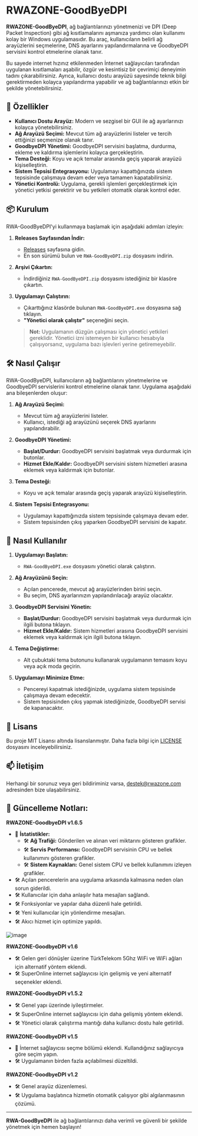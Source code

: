 # RWAZONE-GoodByeDPI

**RWAZONE-GoodByeDPI**, ağ bağlantılarınızı yönetmenizi ve DPI (Deep Packet Inspection) gibi ağ kısıtlamalarını aşmanıza yardımcı olan kullanımı kolay bir Windows uygulamasıdır. Bu araç, kullanıcıların belirli ağ arayüzlerini seçmelerine, DNS ayarlarını yapılandırmalarına ve GoodbyeDPI servisini kontrol etmelerine olanak tanır.

Bu sayede internet hızınız etkilenmeden İnternet sağlayıcıları tarafından uygulanan kısıtlamaları aşabilir, özgür ve kesintisiz bir çevrimiçi deneyimin tadını çıkarabilirsiniz. Ayrıca, kullanıcı dostu arayüzü sayesinde teknik bilgi gerektirmeden kolayca yapılandırma yapabilir ve ağ bağlantılarınızı etkin bir şekilde yönetebilirsiniz. 

## 🚀 **Özellikler**

- **Kullanıcı Dostu Arayüz:** Modern ve sezgisel bir GUI ile ağ ayarlarınızı kolayca yönetebilirsiniz.
- **Ağ Arayüzü Seçimi:** Mevcut tüm ağ arayüzlerini listeler ve tercih ettiğinizi seçmenize olanak tanır.
- **GoodbyeDPI Yönetimi:** GoodbyeDPI servisini başlatma, durdurma, ekleme ve kaldırma işlemlerini kolayca gerçekleştirin.
- **Tema Desteği:** Koyu ve açık temalar arasında geçiş yaparak arayüzü kişiselleştirin.
- **Sistem Tepsisi Entegrasyonu:** Uygulamayı kapattığınızda sistem tepsisinde çalışmaya devam eder veya tamamen kapatabilirsiniz.
- **Yönetici Kontrolü:** Uygulama, gerekli işlemleri gerçekleştirmek için yönetici yetkisi gerektirir ve bu yetkileri otomatik olarak kontrol eder.

## 📦 **Kurulum**

RWA-GoodByeDPI'yi kullanmaya başlamak için aşağıdaki adımları izleyin:

1. **Releases Sayfasından İndir:**
   - [Releases](https://github.com/RWAZONE/RWAZONE-GoodByeDPI/releases) sayfasına gidin.
   - En son sürümü bulun ve `RWA-GoodByeDPI.zip` dosyasını indirin.

2. **Arşivi Çıkartın:**
   - İndirdiğiniz `RWA-GoodByeDPI.zip` dosyasını istediğiniz bir klasöre çıkartın.

3. **Uygulamayı Çalıştırın:**
   - Çıkarttığınız klasörde bulunan `RWA-GoodByeDPI.exe` dosyasına sağ tıklayın.
   - **"Yönetici olarak çalıştır"** seçeneğini seçin.

   > **Not:** Uygulamanın düzgün çalışması için yönetici yetkileri gereklidir. Yönetici izni istemeyen bir kullanıcı hesabıyla çalışıyorsanız, uygulama bazı işlevleri yerine getiremeyebilir.

## 🛠 **Nasıl Çalışır**

RWA-GoodByeDPI, kullanıcıların ağ bağlantılarını yönetmelerine ve GoodbyeDPI servislerini kontrol etmelerine olanak tanır. Uygulama aşağıdaki ana bileşenlerden oluşur:

1. **Ağ Arayüzü Seçimi:**
   - Mevcut tüm ağ arayüzlerini listeler.
   - Kullanıcı, istediği ağ arayüzünü seçerek DNS ayarlarını yapılandırabilir.

2. **GoodbyeDPI Yönetimi:**
   - **Başlat/Durdur:** GoodbyeDPI servisini başlatmak veya durdurmak için butonlar.
   - **Hizmet Ekle/Kaldır:** GoodbyeDPI servisini sistem hizmetleri arasına eklemek veya kaldırmak için butonlar.

3. **Tema Desteği:**
   - Koyu ve açık temalar arasında geçiş yaparak arayüzü kişiselleştirin.

4. **Sistem Tepsisi Entegrasyonu:**
   - Uygulamayı kapattığınızda sistem tepsisinde çalışmaya devam eder.
   - Sistem tepsisinden çıkış yaparken GoodbyeDPI servisini de kapatır.

## 🔧 **Nasıl Kullanılır**

1. **Uygulamayı Başlatın:**
   - `RWA-GoodByeDPI.exe` dosyasını yönetici olarak çalıştırın.

2. **Ağ Arayüzünü Seçin:**
   - Açılan pencerede, mevcut ağ arayüzlerinden birini seçin.
   - Bu seçim, DNS ayarlarınızın yapılandırılacağı arayüz olacaktır.

3. **GoodbyeDPI Servisini Yönetin:**
   - **Başlat/Durdur:** GoodbyeDPI servisini başlatmak veya durdurmak için ilgili butona tıklayın.
   - **Hizmet Ekle/Kaldır:** Sistem hizmetleri arasına GoodbyeDPI servisini eklemek veya kaldırmak için ilgili butona tıklayın.

4. **Tema Değiştirme:**
   - Alt çubuktaki tema butonunu kullanarak uygulamanın temasını koyu veya açık moda geçirin.

5. **Uygulamayı Minimize Etme:**
   - Pencereyi kapatmak istediğinizde, uygulama sistem tepsisinde çalışmaya devam edecektir.
   - Sistem tepsisinden çıkış yapmak istediğinizde, GoodbyeDPI servisi de kapanacaktır.


## 📜 **Lisans**

Bu proje MIT Lisansı altında lisanslanmıştır. Daha fazla bilgi için [LICENSE](https://github.com/RWAZONE/RWAZONE-GoodByeDPI/blob/main/LICENSE) dosyasını inceleyebilirsiniz.

## 📫 **İletişim**

Herhangi bir sorunuz veya geri bildiriminiz varsa, [destek@rwazone.com](mailto:destek@rwazone.com) adresinden bize ulaşabilirsiniz.

## 📝 **Güncelleme Notları:**

**RWAZONE-GoodbyeDPI v1.6.5**
   - 🌟 **İstatistikler:**
       - 🛠️ **Ağ Trafiği:** Gönderilen ve alınan veri miktarını gösteren grafikler.
       - 🛠️ **Servis Performansı:** GoodbyeDPI servisinin CPU ve bellek kullanımını gösteren grafikler.
       - 🛠️ **Sistem Kaynakları:** Genel sistem CPU ve bellek kullanımını izleyen grafikler.
   - 🛠️ Açılan pencerelerin ana uygulama arkasında kalmasına neden olan sorun giderildi.
   - 🛠️ Kullanıcılar için daha anlaşılır hata mesajları sağlandı.
   - 🛠️ Fonksiyonlar ve yapılar daha düzenli hale getirildi.
   - 🛠️ Yeni kullanıcılar için yönlendirme mesajları.
   - 🛠️ Akıcı hizmet için optimize yapıldı.

![image](https://github.com/user-attachments/assets/0448d76e-052c-4187-beaa-588b6f29bddc)


**RWAZONE-GoodbyeDPI v1.6**
   - 🛠️ Gelen geri dönüşler üzerine TürkTelekom 5Ghz WiFi ve WiFi ağları için alternatif yöntem eklendi.
   - 🛠️ SuperOnline internet sağlayıcısı için gelişmiş ve yeni alternatif seçenekler eklendi.

**RWAZONE-GoodbyeDPI v1.5.2**
   - 🛠️ Genel yapı üzerinde iyileştirmeler.
   - 🛠️ SuperOnline internet sağlayıcısı için daha gelişmiş yöntem eklendi.
   - 🛠️ Yönetici olarak çalıştırma mantığı daha kullanıcı dostu hale getirildi.

**RWAZONE-GoodbyeDPI v1.5**
   - 🌟 İnternet sağlayıcısı seçme bölümü eklendi. Kullandığınız sağlayıcıya göre seçim yapın.
   - 🛠️ Uygulamanın birden fazla açılabilmesi düzeltildi.

**RWAZONE-GoodbyeDPI v1.2**
   - 🛠️ Genel arayüz düzenlemesi.
   - 🛠️ Uygulama başlatınca hizmetin otomatik çalışıyor gibi algılanmasının çözümü.



---

**RWA-GoodByeDPI** ile ağ bağlantılarınızı daha verimli ve güvenli bir şekilde yönetmek için hemen başlayın!

